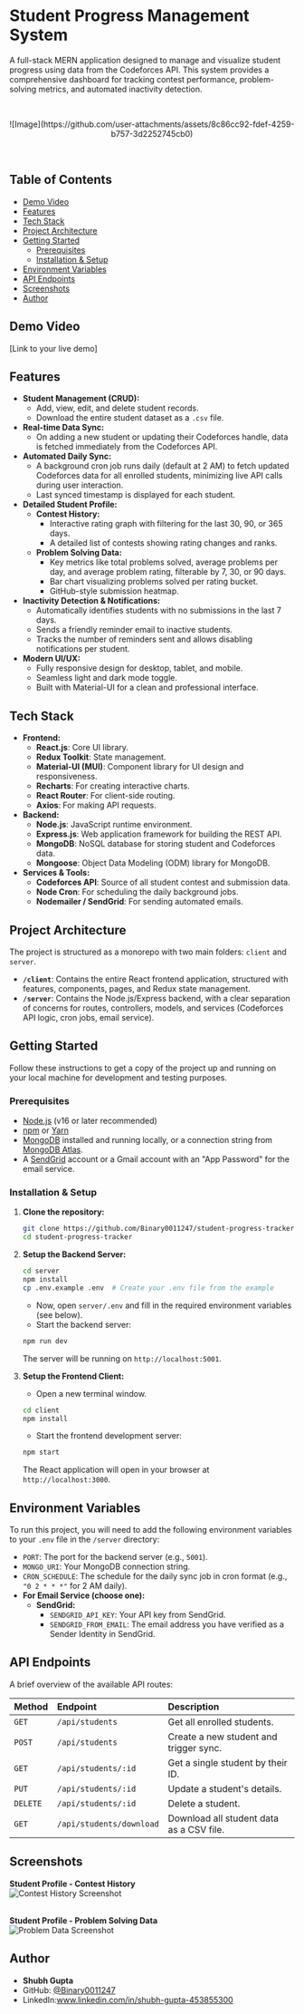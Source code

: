 # Student Progress Management System

A full-stack MERN application designed to manage and visualize student progress using data from the Codeforces API. This system provides a comprehensive dashboard for tracking contest performance, problem-solving metrics, and automated inactivity detection.

<br/>



<!-- It's highly recommended to take a screenshot of your app and upload it to a service like imgur.com, then replace this link. -->
<p align="center">
 ![Image](https://github.com/user-attachments/assets/8c86cc92-fdef-4259-b757-3d2252745cb0)
</p>

<br/>

## Table of Contents

- [Demo Video](#live-demo)
- [Features](#features)
- [Tech Stack](#tech-stack)
- [Project Architecture](#project-architecture)
- [Getting Started](#getting-started)
  - [Prerequisites](#prerequisites)
  - [Installation & Setup](#installation--setup)
- [Environment Variables](#environment-variables)
- [API Endpoints](#api-endpoints)
- [Screenshots](#screenshots)
- [Author](#author)

## Demo Video

[Link to your live demo] <!-- If you deploy this project (e.g., on Vercel/Netlify for frontend, Render/Heroku for backend), put the link here. -->

## Features

- **Student Management (CRUD):**
  - Add, view, edit, and delete student records.
  - Download the entire student dataset as a `.csv` file.
- **Real-time Data Sync:**
  - On adding a new student or updating their Codeforces handle, data is fetched immediately from the Codeforces API.
- **Automated Daily Sync:**
  - A background cron job runs daily (default at 2 AM) to fetch updated Codeforces data for all enrolled students, minimizing live API calls during user interaction.
  - Last synced timestamp is displayed for each student.
- **Detailed Student Profile:**
  - **Contest History:**
    - Interactive rating graph with filtering for the last 30, 90, or 365 days.
    - A detailed list of contests showing rating changes and ranks.
  - **Problem Solving Data:**
    - Key metrics like total problems solved, average problems per day, and average problem rating, filterable by 7, 30, or 90 days.
    - Bar chart visualizing problems solved per rating bucket.
    - GitHub-style submission heatmap.
- **Inactivity Detection & Notifications:**
  - Automatically identifies students with no submissions in the last 7 days.
  - Sends a friendly reminder email to inactive students.
  - Tracks the number of reminders sent and allows disabling notifications per student.
- **Modern UI/UX:**
  - Fully responsive design for desktop, tablet, and mobile.
  - Seamless light and dark mode toggle.
  - Built with Material-UI for a clean and professional interface.

## Tech Stack

- **Frontend:**
  - **React.js**: Core UI library.
  - **Redux Toolkit**: State management.
  - **Material-UI (MUI)**: Component library for UI design and responsiveness.
  - **Recharts**: For creating interactive charts.
  - **React Router**: For client-side routing.
  - **Axios**: For making API requests.
- **Backend:**
  - **Node.js**: JavaScript runtime environment.
  - **Express.js**: Web application framework for building the REST API.
  - **MongoDB**: NoSQL database for storing student and Codeforces data.
  - **Mongoose**: Object Data Modeling (ODM) library for MongoDB.
- **Services & Tools:**
  - **Codeforces API**: Source of all student contest and submission data.
  - **Node Cron**: For scheduling the daily background jobs.
  - **Nodemailer / SendGrid**: For sending automated emails.

## Project Architecture

The project is structured as a monorepo with two main folders: `client` and `server`.

- **`/client`**: Contains the entire React frontend application, structured with features, components, pages, and Redux state management.
- **`/server`**: Contains the Node.js/Express backend, with a clear separation of concerns for routes, controllers, models, and services (Codeforces API logic, cron jobs, email service).

## Getting Started

Follow these instructions to get a copy of the project up and running on your local machine for development and testing purposes.

### Prerequisites

- [Node.js](https://nodejs.org/) (v16 or later recommended)
- [npm](https://www.npmjs.com/) or [Yarn](https://yarnpkg.com/)
- [MongoDB](https://www.mongodb.com/try/download/community) installed and running locally, or a connection string from [MongoDB Atlas](https://www.mongodb.com/cloud/atlas).
- A [SendGrid](https://sendgrid.com/) account or a Gmail account with an "App Password" for the email service.

### Installation & Setup

1.  **Clone the repository:**
    ```bash
    git clone https://github.com/Binary0011247/student-progress-tracker.git
    cd student-progress-tracker
    ```

2.  **Setup the Backend Server:**
    ```bash
    cd server
    npm install
    cp .env.example .env  # Create your .env file from the example
    ```
    - Now, open `server/.env` and fill in the required environment variables (see below).
    - Start the backend server:
    ```bash
    npm run dev
    ```
    The server will be running on `http://localhost:5001`.

3.  **Setup the Frontend Client:**
    - Open a new terminal window.
    ```bash
    cd client
    npm install
    ```
    - Start the frontend development server:
    ```bash
    npm start
    ```
    The React application will open in your browser at `http://localhost:3000`.

## Environment Variables

To run this project, you will need to add the following environment variables to your `.env` file in the `/server` directory:

-   `PORT`: The port for the backend server (e.g., `5001`).
-   `MONGO_URI`: Your MongoDB connection string.
-   `CRON_SCHEDULE`: The schedule for the daily sync job in cron format (e.g., `"0 2 * * *"` for 2 AM daily).
-   **For Email Service (choose one):**
    -   **SendGrid:**
        -   `SENDGRID_API_KEY`: Your API key from SendGrid.
        -   `SENDGRID_FROM_EMAIL`: The email address you have verified as a Sender Identity in SendGrid.
   

## API Endpoints

A brief overview of the available API routes:

| Method | Endpoint                | Description                                |
| :----- | :---------------------- | :----------------------------------------- |
| `GET`  | `/api/students`         | Get all enrolled students.                 |
| `POST` | `/api/students`         | Create a new student and trigger sync.     |
| `GET`  | `/api/students/:id`     | Get a single student by their ID.          |
| `PUT`  | `/api/students/:id`     | Update a student's details.                |
| `DELETE`| `/api/students/:id`     | Delete a student.                          |
| `GET`  | `/api/students/download`| Download all student data as a CSV file.   |

## Screenshots

<!-- Add more screenshots here to showcase your work -->

**Student Profile - Contest History**
<br/>
<img src="https://drive.google.com/file/d/1k7dWG7p3wumDFoN2eIwB1aecWv5ZXUSv/view?usp=sharing" alt="Contest History Screenshot">
<br/>
<br/>

**Student Profile - Problem Solving Data**
<br/>
<img src="https://drive.google.com/file/d/1k7dWG7p3wumDFoN2eIwB1aecWv5ZXUSv/view?usp=sharing" alt="Problem Data Screenshot">
<br/>

## Author

- **Shubh Gupta**
- GitHub: [@Binary0011247](https://github.com/Binary0011247)
- LinkedIn:www.linkedin.com/in/shubh-gupta-453855300
